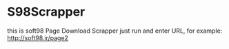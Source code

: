# S98Scrapper
this is soft98 Page Download Scrapper
just run and enter URL,
for example: http://soft98.ir/page2
